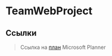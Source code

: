 # TeamWebProject

## Ссылки

>Ссылка на [план](https://tasks.office.com/edu.kubsu.ru/ru/Home/Planner#/plantaskboard?groupId=baa91c9f-a001-4c0e-87b7-0306cfb0e3ba&planId=iPGLc4dRx0OKUvUqE9ajY5cAGHCD) Microsoft Planner
